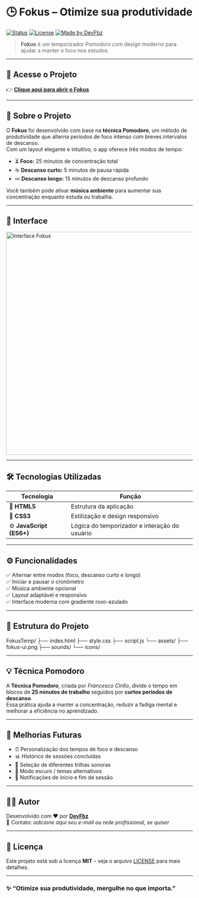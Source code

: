 # 🕒 Fokus – Otimize sua produtividade

[![Status](https://img.shields.io/badge/status-online-brightgreen)](https://devfbz.github.io/FokusTemp/index.html)
[![License](https://img.shields.io/badge/license-MIT-blue)](./LICENSE)
[![Made by DevFbz](https://img.shields.io/badge/made%20by-DevFbz-8A2BE2)](https://github.com/DevFbz)

> **Fokus** é um temporizador Pomodoro com design moderno para ajudar a manter o foco nos estudos.

---

## 🚀 Acesse o Projeto

👉 **[Clique aqui para abrir o Fokus](https://devfbz.github.io/FokusTemp/index.html)**  

---

## 🧠 Sobre o Projeto

O **Fokus** foi desenvolvido com base na **técnica Pomodoro**, um método de produtividade que alterna períodos de foco intenso com breves intervalos de descanso.  
Com um layout elegante e intuitivo, o app oferece três modos de tempo:

- ⏳ **Foco:** 25 minutos de concentração total  
- ☕ **Descanso curto:** 5 minutos de pausa rápida  
- 💤 **Descanso longo:** 15 minutos de descanso profundo  

Você também pode ativar **música ambiente** para aumentar sua concentração enquanto estuda ou trabalha.

---

## 🎨 Interface

<img src="./assets/fokus-ui.png" width="600" alt="Interface Fokus"/>

---

## 🛠️ Tecnologias Utilizadas

| Tecnologia | Função |
|-------------|--------|
| 🧩 **HTML5** | Estrutura da aplicação |
| 🎨 **CSS3** | Estilização e design responsivo |
| ⚙️ **JavaScript (ES6+)** | Lógica do temporizador e interação do usuário |

---

## ⚙️ Funcionalidades

✅ Alternar entre modos (foco, descanso curto e longo)  
✅ Iniciar e pausar o cronômetro  
✅ Música ambiente opcional  
✅ Layout adaptável e responsivo  
✅ Interface moderna com gradiente roxo-azulado  

---

## 📂 Estrutura do Projeto

FokusTemp/
├── index.html
├── style.css
├── script.js
└── assets/
├── fokus-ui.png
├── sounds/
└── icons/


---

## 💡 Técnica Pomodoro

A **Técnica Pomodoro**, criada por *Francesco Cirillo*, divide o tempo em blocos de **25 minutos de trabalho** seguidos por **curtos períodos de descanso**.  
Essa prática ajuda a manter a concentração, reduzir a fadiga mental e melhorar a eficiência no aprendizado.

---

## 🔮 Melhorias Futuras

- ⏰ Personalização dos tempos de foco e descanso  
- 📊 Histórico de sessões concluídas  
- 🎵 Seleção de diferentes trilhas sonoras  
- 🌙 Modo escuro / temas alternativos  
- 💬 Notificações de início e fim de sessão  

---

## 👨‍💻 Autor

Desenvolvido com ❤️ por **[DevFbz](https://github.com/DevFbz)**  
📧 Contato: *adicione aqui seu e-mail ou rede profissional, se quiser*

---

## 📝 Licença

Este projeto está sob a licença **MIT** – veja o arquivo [LICENSE](./LICENSE) para mais detalhes.

---

### ✨ “Otimize sua produtividade, mergulhe no que importa.”  
